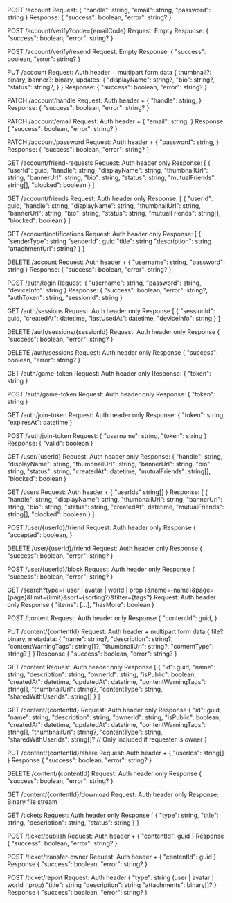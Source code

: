 POST /account
Request: {
	"handle": string,
	"email": string,
	"password": string
}
Response: {
	"success": boolean,
	"error": string?
}


POST /account/verify?code={emailCode}
Request: Empty
Response: {
	"success": boolean,
	"error": string?
}


POST /account/verify/resend
Request: Empty
Response: {
	"success": boolean,
	"error": string?
}


PUT /account
Request: Auth header + multipart form data {
	thumbnail?: binary,
	banner?: binary,
	updates: {
		"displayName": string?,
		"bio": string?,
		"status": string?,
	}
}
Response: {
	"success": boolean,
	"error": string?
}


PATCH /account/handle 
Request: Auth header + {
	"handle": string,
}
Response: {
	"success": boolean,
	"error": string?
}


PATCH /account/email 
Request: Auth header + {
	"email": string,
}
Response: {
	"success": boolean,
	"error": string?
}


PATCH /account/password 
Request: Auth header + {
	"password": string,
}
Response: {
	"success": boolean,
	"error": string?
}


GET /account/friend-requests
Request: Auth header only
Response: [
	{
		"userId": guid,
		"handle": string,
		"displayName": string,
		"thumbnailUrl": string,
		"bannerUrl": string,
		"bio": string,
		"status": string,
		"mutualFriends": string[],
		"blocked": boolean
	}
]


GET /account/friends
Request: Auth header only
Response: [
	{
		"userId": guid,
		"handle": string,
		"displayName": string,
		"thumbnailUrl": string,
		"bannerUrl": string,
		"bio": string,
		"status": string,
		"mutualFriends": string[],
		"blocked": boolean
	}
]


GET /account/notifications
Request: Auth header only
Response: [
	{
		"senderType": string
		"senderId": guid
		"title": string
		"description": string
		"attachmentUrl": string?
	}
]


DELETE /account
Request: Auth header + {
	"username": string,
	"password": string
}
Response: {
	"success": boolean,
	"error": string?
}


POST /auth/login
Request: {
	"username": string,
	"password": string,
	"deviceInfo": string
}
Response: {
	"success": boolean,
	"error": string?,
	"authToken": string,
	"sessionId": string
}


GET /auth/sessions
Request: Auth header only
Response  [
	{
		"sessionId": guid,
		"createdAt": datetime,
		"lastUsedAt": datetime,
		"deviceInfo": string
	}
]


DELETE /auth/sessions/{sessionId}
Request: Auth header only
Response {
	"success": boolean,
	"error": string?
}


DELETE /auth/sessions
Request: Auth header only
Response {
	"success": boolean,
	"error": string?
}


GET /auth/game-token
Request: Auth header only
Response: {
	"token": string
}


POST /auth/game-token
Request: Auth header only
Response: {
	"token": string
}


GET /auth/join-token
Request: Auth header only
Response: {
	"token": string,
	"expiresAt": datetime
}


POST /auth/join-token
Request: {
	"username": string,
	"token": string
}
Response: {
	"valid": boolean
}


GET /user/{userId}
Request: Auth header only
Response: {
	"handle": string,
	"displayName": string,
	"thumbnailUrl": string,
	"bannerUrl": string,
	"bio": string,
	"status": string,
	"createdAt": datetime,
	"mutualFriends": string[],
	"blocked": boolean
}


GET /users
Request: Auth header + {
	"userIds" string[]
}
Response: [
	{
		"handle": string,
		"displayName": string,
		"thumbnailUrl": string,
		"bannerUrl": string,
		"bio": string,
		"status": string,
		"createdAt": datetime,
		"mutualFriends": string[],
		"blocked": boolean
	}
]


POST /user/{userId}/friend
Request: Auth header only
Response {
	"accepted": boolean,
}


DELETE /user/{userId}/friend
Request: Auth header only
Response {
	"success": boolean,
	"error": string?
}


POST /user/{userId}/block
Request: Auth header only
Response {
	"success": boolean,
	"error": string?
}


GET /search?type={ user | avatar | world | prop }&name={name}&page={page}&limit={limit}&sort={sorting?}&filter={tags?}
Request: Auth header only
Response {
	"items": [...],
	"hasMore": boolean
}


POST /content
Request: Auth header only
Response {
	"contentId": guid,
}


PUT /content/{contentId}
Request: Auth header + multipart form data {
	file?: binary,
	metadata: {
		"name": string?,
		"description": string?,
		"contentWarningTags": string[]?,
		"thumbnailUrl": string?,
		"contentType": string?
	}
}
Response {
	"success": boolean,
	"error": string?
}


GET /content
Request: Auth header only
Response [
	{
		"id": guid,
		"name": string,
		"description": string,
		"ownerId": string,
		"isPublic": boolean,
		"createdAt": datetime,
		"updatedAt": datetime,
		"contentWarningTags": string[],
		"thumbnailUrl": string?,
		"contentType": string,
		"sharedWithUserIds": string[]
	}
]


GET /content/{contentId}
Request: Auth header only
Response {
	"id": guid,
	"name": string,
	"description": string,
	"ownerId": string,
	"isPublic": boolean,
	"createdAt": datetime,
	"updatedAt": datetime,
	"contentWarningTags": string[],
	"thumbnailUrl": string?,
	"contentType": string,
	"sharedWithUserIds": string[]? // Only included if requester is owner
}


PUT /content/{contentId}/share
Request: Auth header + {
	"userIds": string[]
}
Response {
	"success": boolean,
	"error": string?
}


DELETE /content/{contentId}
Request: Auth header only
Response {
	"success": boolean,
	"error": string?
}


GET /content/{contentId}/download
Request: Auth header only
Response: Binary file stream


GET /tickets
Request: Auth header only
Response [
	{
		"type": string,
		"title": string,
		"description": string,
		"status": string
	}
]


POST /ticket/publish
Request: Auth header + {
	"contentId": guid
}
Response {
	"success": boolean,
	"error": string?
}


POST /ticket/transfer-owner
Request: Auth header + {
	"contentId": guid
}
Response {
	"success": boolean,
	"error": string?
}


POST /ticket/report
Request: Auth header {
	"type": string (user | avatar | world | prop)
	"title": string
	"description": string
	"attachments": binary[]?
}
Response {
	"success": boolean,
	"error": string?
}